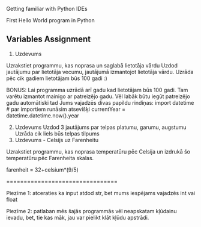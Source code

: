 Getting familiar with Python IDEs

First Hello World program in Python

## Variables Assignment

1. Uzdevums

Uzrakstiet programmu, kas noprasa un saglabā lietotāja vārdu
Uzdod jautājumu par lietotāja vecumu, jautājumā izmantojot lietotāja vārdu.
Uzrāda pēc cik gadiem lietotājam būs 100 gadi :)

BONUS: Lai programma uzrādā arī gadu kad lietotājam būs 100 gadi.
Tam varētu izmantot mainigo ar patreizējo gadu.
Vēl labāk būtu iegūt patreizējo gadu automātiski
 tad Jums vajadzēs divas papildu rindiņas:
import datetime # par importiem runāsim atsevišķi
currentYear = datetime.datetime.now().year


2. Uzdevums
Uzdod 3 jautājums par telpas platumu, garumu, augstumu
Uzrāda cik liels būs telpas tilpums
3. Uzdevums - Celsijs uz Farenheitu

Uzrakstiet programmu, kas noprasa temperatūru pēc Celsija un izdrukā šo temperatūru pēc Farenheita skalas.

farenheit = 32+celsium*(9/5)

================================

Piezīme 1: atceraties ka input atdod str, bet mums iespējams vajadzēs int vai float

Piezīme 2: patlaban mēs šajās programmās vēl neapskatam kļūdainu ievadu, bet, tie kas māk, jau var pielikt klāt kļūdu apstrādi.
